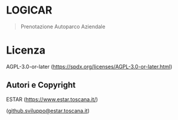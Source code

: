 # LOGICAR

> Prenotazione Autoparco Aziendale

# Licenza
AGPL-3.0-or-later
(https://spdx.org/licenses/AGPL-3.0-or-later.html)

## Autori e Copyright
ESTAR
(https://www.estar.toscana.it/)

(github.sviluppo@estar.toscana.it)
